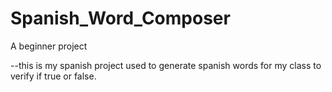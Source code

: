 # Spanish_Word_Composer
A beginner project

--this is my spanish project used to generate spanish words for my class to verify if true or false.
